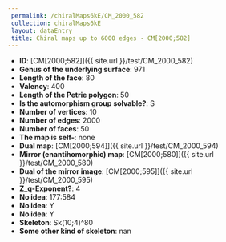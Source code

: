 ```yaml
--- 
 permalink: /chiralMaps6kE/CM_2000_582 
 collection: chiralMaps6kE
 layout: dataEntry
 title: Chiral maps up to 6000 edges - CM[2000;582]
---
```


- **ID**: [CM[2000;582]]({{ site.url }}/test/CM_2000_582)
- **Genus of the underlying surface**: 971
- **Length of the face**: 80
- **Valency**: 400
- **Length of the Petrie polygon**: 50
- **Is the automorphism group solvable?**: S
- **Number of vertices**: 10
- **Number of edges**: 2000
- **Number of faces**: 50
- **The map is self-**: none
- **Dual map**: [CM[2000;594]]({{ site.url }}/test/CM_2000_594)
- **Mirror (enantihomorphic) map**: [CM[2000;580]]({{ site.url }}/test/CM_2000_580)
- **Dual of the mirror image**: [CM[2000;595]]({{ site.url }}/test/CM_2000_595)
- **Z_q-Exponent?**: 4
- **No idea**:  177:584
- **No idea**: Y
- **No idea**: Y
- **Skeleton**: Sk(10;4)^80
- **Some other kind of skeleton**: nan
